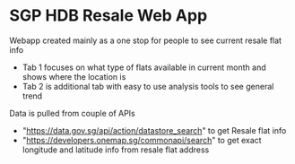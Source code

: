 # SGP HDB Resale Web App
 Webapp created mainly as a one stop for people to see current resale flat info 
 - Tab 1 focuses on what type of flats available in current month and shows where the location is 
 - Tab 2 is additional tab with easy to use analysis tools to see general trend 

Data is pulled from couple of APIs
- "https://data.gov.sg/api/action/datastore_search" to get Resale flat info 
- "https://developers.onemap.sg/commonapi/search" to get exact longitude and latitude info from resale flat address
